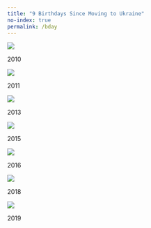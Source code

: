 ```yaml
---
title: "9 Birthdays Since Moving to Ukraine"
no-index: true
permalink: /bday
--- 
```


![](/static/bday/2010.jpeg)
<p class="caption">2010</p>

![](/static/bday/2011.JPG)
<p class="caption">2011</p>

![](/static/bday/2013.JPG)
<p class="caption">2013</p>

![](/static/bday/2015.jpg)
<p class="caption">2015</p>

![](/static/bday/2016.jpg)
<p class="caption">2016</p>

![](/static/bday/2018.jpg)
<p class="caption">2018</p>

![](/static/bday/2019.jpeg)
<p class="caption">2019</p>